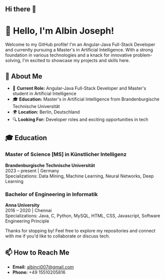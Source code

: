 ## Hi there 👋

<!--
**albinjoseph03/albinjoseph03** is a ✨ _special_ ✨ repository because its `README.md` (this file) appears on your GitHub profile.

Here are some ideas to get you started:

- 🔭 I’m currently working on ...
- 🌱 I’m currently learning ...
- 👯 I’m looking to collaborate on ...
- 🤔 I’m looking for help with ...
- 💬 Ask me about ...
- 📫 How to reach me: ...
- 😄 Pronouns: ...
- ⚡ Fun fact: ...
-->
# 👋 Hello, I'm Albin Joseph!

Welcome to my GitHub profile! I'm an Angular-Java Full-Stack Developer and currently pursuing a Master's in Artificial Intelligence. With a strong foundation in various technologies and a knack for innovative problem-solving, I'm excited to showcase my projects and skills here.

## 🚀 About Me

- 💼 **Current Role:** Angular-Java Full-Stack Developer and Master's student in Artificial Intelligence
- 🎓 **Education:** Master's in Artificial Intelligence from Brandenburgische Technische Universität
- 🌍 **Location:** Berlin, Deutschland
- 🔍 **Looking For:** Developer roles and exciting opportunities in tech

## 🎓 Education

### Master of Science [MS] in Künstlicher Intelligenz
**Brandenburgische Technische Universität**  
2023 – present | Germany  
Specializations: Data Mining, Machine Learning, Neural Networks, Deep Learning

### Bachelor of Engineering in Informatik
**Anna University**  
2016 – 2020 | Chennai  
Specializations: Java, C, Python, MySQL, HTML, CSS, Javascript, Software Engineering Principle

Thanks for stopping by! Feel free to explore my repositories and connect with me if you'd like to collaborate or discuss tech.

## 📫 How to Reach Me

- **Email:** albincj007@gmail.com
- **Phone:** +49 15510205816
